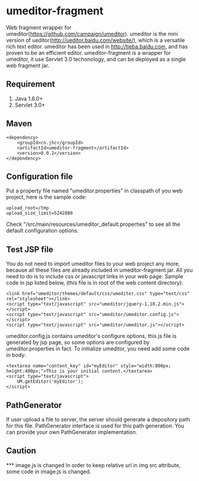 umeditor-fragment
=================

Web fragment wrapper for umeditor(https://github.com/campaign/umeditor). umeditor is the mini version of ueditor(http://ueditor.baidu.com/website/), which is a versatile rich text editor. umeditor has been used in http://tieba.baidu.com, and has proven to be an efficient editor. umeditor-fragment is a wrapper for umeditor, it use Servlet 3.0 techonology, and can be deployed as a single web fragment jar.
## Requirement
1. Java 1.6.0+
2. Servlet 3.0+

## Maven
```
<dependency>
    <groupId>cn.jhc</groupId>
    <artifactId>umeditor-fragment</artifactId>
    <version>0.0.2</version>
</dependency>
```
## Configuration file
Put a property file named "umeditor.properties" in classpath of you web project, here is the sample code:
```
upload_root=/tmp
upload_size_limit=5242880
```
Check "/src/main/resources/umeditor_default.properties" to see all the default configuration options.
## Test JSP file
You do not need to import umeditor files to your web project any more, because all these files are already included in umeditor-fragment.jar. All you need to do is to include css or javascript links in your web page. Sample code in jsp listed below, (this file is in root of the web content directory):      
```
<link href="umeditor/themes/default/css/umeditor.css" type="text/css" rel="stylesheet"></link>
<script type="text/javascript" src="umeditor/jquery-1.10.2.min.js"></script>
<script type="text/javascript" src="umeditor/umeditor.config.js"></script>
<script type="text/javascript" src="umeditor/umeditor.js"></script> 
```
umeditor.config.js contains umeditor's configure options, this js file is generated by jsp page, so some options are configured by umeditor.properties in fact.
To initialize umeditor, you need add some code in body:
```
<textarea name="content_key" id="myEditor" style="width:800px; height:400px;">This is your initial content.</textarea>
<script type="text/javascript">
    UM.getEditor('myEditor');
</script> 
```
## PathGenerator
If user upload a file to server, the server should generate a depository path for this file. PathGenerator interface is used for this path generation. You can provide your own PathGenerator implementation.
## Caution
*** image.js is changed
In order to keep relative url in img src attribute, some code in image.js is changed.
